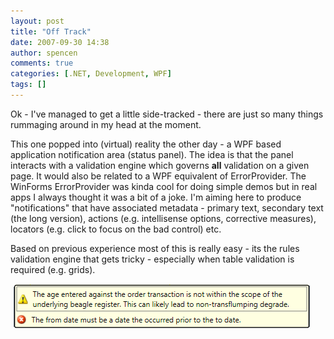 ```yaml
---
layout: post
title: "Off Track"
date: 2007-09-30 14:38
author: spencen
comments: true
categories: [.NET, Development, WPF]
tags: []
---
```



Ok - I've managed to get a little side-tracked - there are just so many things rummaging around in my head at the moment.
 

This one popped into (virtual) reality the other day - a WPF based application notification area (status panel). The idea is that the panel interacts with a validation engine which governs **all** validation on a given page. It would also be related to a WPF equivalent of ErrorProvider. The WinForms ErrorProvider was kinda cool for doing simple demos but in real apps I always thought it was a bit of a joke. I'm aiming here to produce "notifications" that have associated metadata - primary text, secondary text (the long version), actions (e.g. intellisense options, corrective measures), locators (e.g. click to focus on the bad control) etc.
 

Based on previous experience most of this is really easy - its the rules validation engine that gets tricky - especially when table validation is required (e.g. grids).
 

&nbsp;![StatusPanel v0.1](/images/StatusPanel%20v0.1.png)


